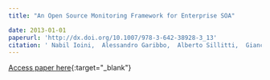 ```yaml
---
title: "An Open Source Monitoring Framework for Enterprise SOA"

date: 2013-01-01
paperurl: 'http://dx.doi.org/10.1007/978-3-642-38928-3_13'
citation: ' Nabil Ioini,  Alessandro Garibbo,  Alberto Sillitti,  Giancarlo Succi, &quot;An Open Source Monitoring Framework for Enterprise SOA.&quot;, 2013.'
---
```

[Access paper here](http://dx.doi.org/10.1007/978-3-642-38928-3_13){:target="_blank"}
